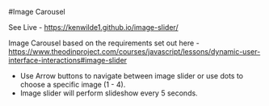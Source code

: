 #Image Carousel

See Live - https://kenwilde1.github.io/image-slider/

Image Carousel based on the requirements set out here - https://www.theodinproject.com/courses/javascript/lessons/dynamic-user-interface-interactions#image-slider

- Use Arrow buttons to navigate between image slider or use dots to choose a specific image (1 - 4). 
- Image slider will perform slideshow every 5 seconds. 
